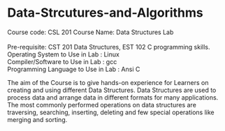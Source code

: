 # Data-Strcutures-and-Algorithms
<html>
Course code: CSL 201 Course Name: Data Structures Lab<br>
<br>
Pre-requisite: CST 201 Data Structures, EST 102 C programming skills.<br>
Operating System to Use in Lab : Linux<br>
Compiler/Software to Use in Lab : gcc<br>
Programming Language to Use in Lab : Ansi C<br>

<p>The aim of the Course is to give hands-on experience for Learners on creating and using different Data Structures. Data Structures are used to process data and arrange data in different formats for many applications. The most commonly performed operations on data structures are traversing, searching, inserting, deleting and few special operations like merging and sorting.</p>


</html>
